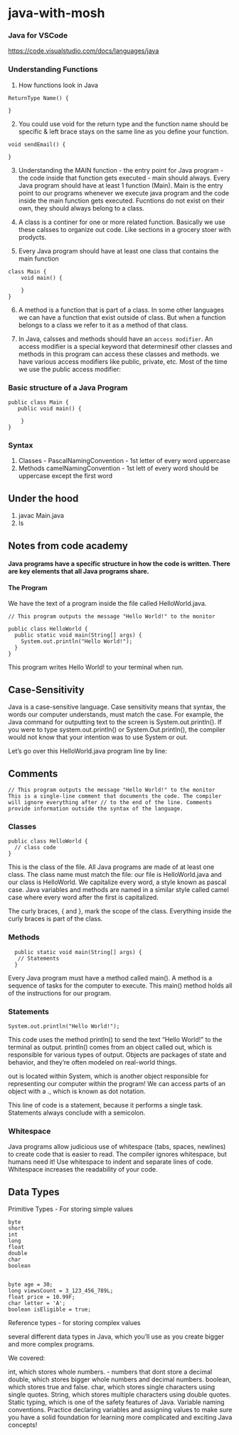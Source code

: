 # java-with-mosh

### Java for VSCode

https://code.visualstudio.com/docs/languages/java

### Understanding Functions

1. How functions look in Java

```
ReturnType Name() {

}

```

2. You could use void for the return type and the function name should be specific & left brace stays on the same line as you define your function.

```
void sendEmail() {

}

```

3. Understanding the MAIN function - the entry point for Java program - the code inside that function gets executed - main should always. Every Java program should have at least 1 function (Main). Main is the entry point to our programs whenever we execute java program and the code inside the main function gets executed. Fucntions do not exist on their own, they should always belong to a class.

4. A class is a continer for one or more related function. Basically we use these calsses to organize out code. Like sections in a grocery stoer with prodycts.

5. Every Java program should have at least one class that contains the main function

```
class Main {
    void main() {

    }
}
```

6. A method is a function that is part of a class. In some other languages we can have a function that exist outside of class. But when a function belongs to a class we refer to it as a method of that class.

7. In Java, calsses and methods should have an `access modifier`. An access modifier is a special keyword that determinesif other classes and methods in this program can access these classes and methods. we have various access modifiers like public, private, etc. Most of the time we use the public access modifier:

### Basic structure of a Java Program

```
public class Main {
   public void main() {

    }
}
```

### Syntax

1. Classes - PascalNamingConvention - 1st letter of every word uppercase
2. Methods camelNamingConvention - 1st lett of every word should be uppercase except the first word

## Under the hood

1. javac Main.java
2. ls

## Notes from code academy

#### Java programs have a specific structure in how the code is written. There are key elements that all Java programs share.

#### The Program

We have the text of a program inside the file called HelloWorld.java.

```
// This program outputs the message "Hello World!" to the monitor

public class HelloWorld {
  public static void main(String[] args) {
    System.out.println("Hello World!");
  }
}

```

This program writes Hello World! to your terminal when run.

## Case-Sensitivity

Java is a case-sensitive language. Case sensitivity means that syntax, the words our computer understands, must match the case. For example, the Java command for outputting text to the screen is System.out.println(). If you were to type system.out.println() or System.Out.println(), the compiler would not know that your intention was to use System or out.

Let’s go over this HelloWorld.java program line by line:

## Comments

```
// This program outputs the message "Hello World!" to the monitor
This is a single-line comment that documents the code. The compiler will ignore everything after // to the end of the line. Comments provide information outside the syntax of the language.

```

### Classes

```
public class HelloWorld {
  // class code
}

```

This is the class of the file. All Java programs are made of at least one class. The class name must match the file: our file is HelloWorld.java and our class is HelloWorld. We capitalize every word, a style known as pascal case. Java variables and methods are named in a similar style called camel case where every word after the first is capitalized.

The curly braces, { and }, mark the scope of the class. Everything inside the curly braces is part of the class.

### Methods

```
  public static void main(String[] args) {
   // Statements
  }
```

Every Java program must have a method called main(). A method is a sequence of tasks for the computer to execute. This main() method holds all of the instructions for our program.

### Statements

```
System.out.println("Hello World!");
```

This code uses the method println() to send the text “Hello World!” to the terminal as output. println() comes from an object called out, which is responsible for various types of output. Objects are packages of state and behavior, and they’re often modeled on real-world things.

out is located within System, which is another object responsible for representing our computer within the program! We can access parts of an object with a ., which is known as dot notation.

This line of code is a statement, because it performs a single task. Statements always conclude with a semicolon.

### Whitespace

Java programs allow judicious use of whitespace (tabs, spaces, newlines) to create code that is easier to read. The compiler ignores whitespace, but humans need it! Use whitespace to indent and separate lines of code. Whitespace increases the readability of your code.

## Data Types

Primitive Types - For storing simple values

```
byte
short
int
long 
float
double
char
boolean
```

```

byte age = 30;
long viewsCount = 3_123_456_789L;
float price = 10.99F;
char letter = 'A';
boolean isEligible = true; 

```


Reference types - for storing complex values 

several different data types in Java, which you’ll use as you create bigger and more complex programs.

We covered:

int, which stores whole numbers. - numbers that dont store a decimal
double, which stores bigger whole numbers and decimal numbers.
boolean, which stores true and false.
char, which stores single characters using single quotes.
String, which stores multiple characters using double quotes.
Static typing, which is one of the safety features of Java.
Variable naming conventions.
Practice declaring variables and assigning values to make sure you have a solid foundation for learning more complicated and exciting Java concepts!
